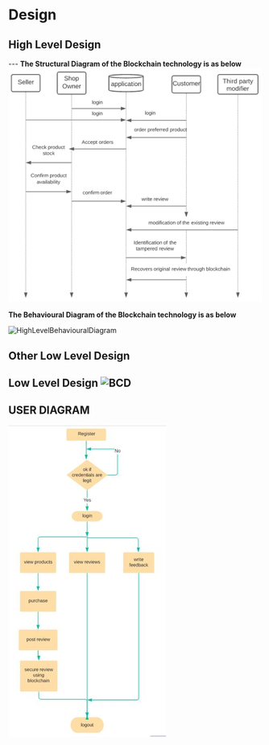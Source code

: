 # Design

## High Level Design 

--- **The Structural Diagram of the Blockchain technology is as below**
![HighLevelStructuralDiagram](https://github.com/meghuh/online-review-system-using-blockchain/blob/main/images/squence_diagram.png)

**The Behavioural Diagram of the Blockchain technology is as below**

![HighLevelBehaviouralDiagram](https://www.researchgate.net/profile/Fahad_Ahamd/publication/330885019/figure/fig4/AS:725545826414595@1549995013930/Working-of-Blockchain-Technology.jpg)
## Other Low Level Design
## Low Level Design ![BCD](https://user-images.githubusercontent.com/88431312/128477083-10a8e37c-23a4-4dba-ac0f-96efe51a3041.JPG)


## USER DIAGRAM

![user_diagram](https://github.com/meghuh/online-review-system-using-blockchain/blob/main/images/user_diagram.JPG)
